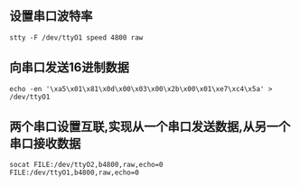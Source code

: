 ﻿---
layout: single
position: Developer
---
 
## 设置串口波特率

    stty -F /dev/ttyO1 speed 4800 raw

## 向串口发送16进制数据

    echo -en '\xa5\x01\x81\x0d\x00\x03\x00\x2b\x00\x01\xe7\xc4\x5a' > /dev/ttyO1

## 两个串口设置互联,实现从一个串口发送数据,从另一个串口接收数据

    socat FILE:/dev/ttyO2,b4800,raw,echo=0 FILE:/dev/ttyO1,b4800,raw,echo=0